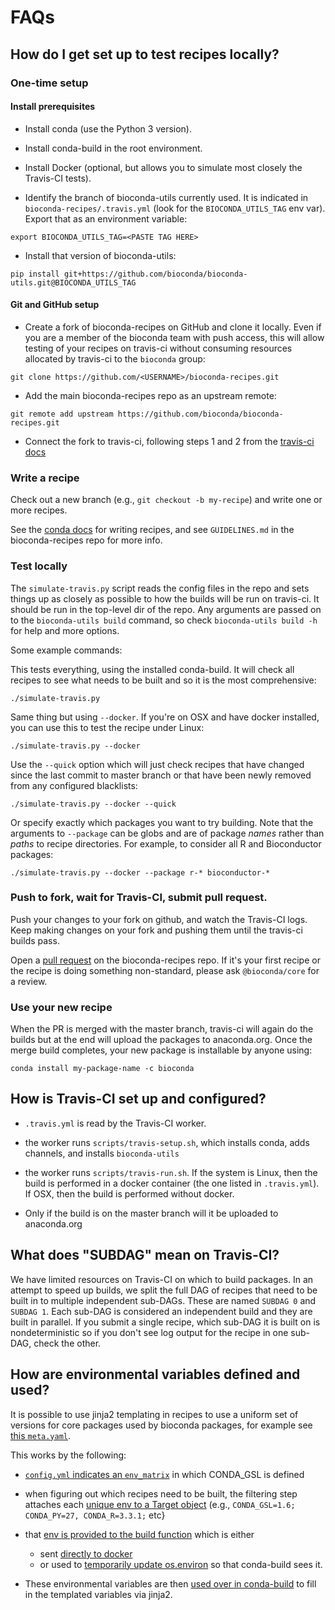 # FAQs



## How do I get set up to test recipes locally?

### One-time setup

#### Install prerequisites

- Install conda (use the Python 3 version).

- Install conda-build in the root environment.

- Install Docker (optional, but allows you to simulate most closely the Travis-CI tests).

- Identify the branch of bioconda-utils currently used. It is indicated in
`bioconda-recipes/.travis.yml` (look for the `BIOCONDA_UTILS_TAG` env var).
Export that as an environment variable:

```
export BIOCONDA_UTILS_TAG=<PASTE TAG HERE>
```

- Install that version of bioconda-utils:

```
pip install git+https://github.com/bioconda/bioconda-utils.git@BIOCONDA_UTILS_TAG
```


#### Git and GitHub setup

- Create a fork of bioconda-recipes on GitHub and clone it locally. Even if you
are a member of the bioconda team with push access, this will allow testing of
your recipes on travis-ci without consuming resources allocated by travis-ci to
the `bioconda` group:

```
git clone https://github.com/<USERNAME>/bioconda-recipes.git
```

- Add the main bioconda-recipes repo as an upstream remote:

```
git remote add upstream https://github.com/bioconda/bioconda-recipes.git
```

- Connect the fork to travis-ci, following steps 1 and 2 from the [travis-ci
docs](https://docs.travis-ci.com/user/getting-started/#To-get-started-with-Travis-CI%3A)


### Write a recipe

Check out a new branch (e.g., `git checkout -b my-recipe`) and write one or
more recipes.

See the [conda docs](http://conda.pydata.org/docs/building/recipe.html) for
writing recipes, and see `GUIDELINES.md` in the bioconda-recipes repo for more
info.

### Test locally
The `simulate-travis.py` script reads the config files in the repo and sets
things up as closely as possible to how the builds will be run on travis-ci. It
should be run in the top-level dir of the repo. Any arguments are passed on to
the `bioconda-utils build` command, so check `bioconda-utils build -h` for help
and more options.

Some example commands:

This tests everything, using the installed conda-build. It will check all
recipes to see what needs to be built and so it is the most comprehensive:

```
./simulate-travis.py
```

Same thing but using `--docker`. If you're on OSX and have docker installed,
you can use this to test the recipe under Linux:

```
./simulate-travis.py --docker
```

Use the `--quick` option which will just check recipes that have changed since
the last commit to master branch or that have been newly removed from any
configured blacklists:

```
./simulate-travis.py --docker --quick
```

Or specify exactly which packages you want to try building. Note that the
arguments to `--package` can be globs and are of package *names* rather than
*paths* to recipe directories. For example, to consider all R and Bioconductor
packages:

```
./simulate-travis.py --docker --package r-* bioconductor-*
```


### Push to fork, wait for Travis-CI, submit pull request.

Push your changes to your fork on github, and watch the Travis-CI logs. Keep
making changes on your fork and pushing them until the travis-ci builds pass.

Open a [pull request](https://help.github.com/articles/about-pull-requests/) on
the bioconda-recipes repo. If it's your first recipe or the recipe is doing
something non-standard, please ask `@bioconda/core` for a review.

### Use your new recipe

When the PR is merged with the master branch, travis-ci will again do the
builds but at the end will upload the packages to anaconda.org. Once the merge
build completes, your new package is installable by anyone using:

```
conda install my-package-name -c bioconda
```


## How is Travis-CI set up and configured?

- `.travis.yml` is read by the Travis-CI worker.

- the worker runs `scripts/travis-setup.sh`, which installs conda, adds channels, and installs `bioconda-utils`

- the worker runs `scripts/travis-run.sh`. If the system is Linux, then the
build is performed in a docker container (the one listed in `.travis.yml`). If
OSX, then the build is performed without docker.

- Only if the build is on the master branch will it be uploaded to anaconda.org
## What does "SUBDAG" mean on Travis-CI?

We have limited resources on Travis-CI on which to build packages. In an
attempt to speed up builds, we split the full DAG of recipes that need to be
built in to multiple independent sub-DAGs. These are named `SUBDAG 0` and
`SUBDAG 1`. Each sub-DAG is considered an independent build and they are built
in parallel. If you submit a single recipe, which sub-DAG it is built on is
nondeterministic so if you don't see log output for the recipe in one sub-DAG,
check the other.

## How are environmental variables defined and used?

It is possible to use jinja2 templating in recipes to use a uniform set of
versions for core packages used by bioconda packages, for example see [this
`meta.yaml`](https://github.com/bioconda/bioconda-recipes/blob/f5eb63e30a76fd13c28663786d219c9f7750267c/recipes/gfold/meta.yaml).

This works by the following:

- [`config.yml` indicates an
`env_matrix`](https://github.com/bioconda/bioconda-recipes/blob/0be2881ef95be68feb09fae7814e0217aca57285/config.yml#L1)
in which CONDA_GSL is defined

- when figuring out which recipes need to be built, the filtering step attaches
each [unique env to a Target
object](https://github.com/bioconda/bioconda-utils/blob/63aacdedf583b6cda770c84f241120d48dfb77f5/bioconda_utils/utils.py#L511)
(e.g., `CONDA_GSL=1.6; CONDA_PY=27, CONDA_R=3.3.1;` etc}
- that [env is provided to the build
function](https://github.com/bioconda/bioconda-utils/blob/63aacdedf583b6cda770c84f241120d48dfb77f5/bioconda_utils/build.py#L312)
which is either
  - sent [directly to
  docker](https://github.com/bioconda/bioconda-utils/blob/63aacdedf583b6cda770c84f241120d48dfb77f5/bioconda_utils/build.py#L81)
  - or used to [temporarily update
  os.environ](https://github.com/bioconda/bioconda-utils/blob/63aacdedf583b6cda770c84f241120d48dfb77f5/bioconda_utils/build.py#L94)
  so that conda-build sees it.
- These environmental variables are then [used over in
conda-build](https://github.com/conda/conda-build/blob/9ace97969e77a10afc3c03022f8a1d0f47c2a043/conda_build/jinja_context.py#L205)
to fill in the templated variables via jinja2.
